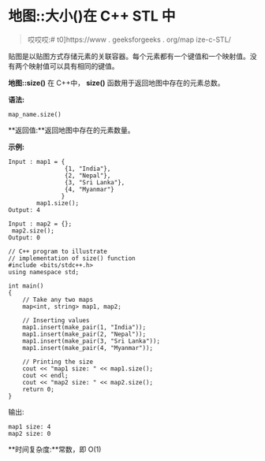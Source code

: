 # 地图::大小()在 C++ STL 中

> 哎哎哎:# t0]https://www . geeksforgeeks . org/map ize-c-STL/

贴图是以贴图方式存储元素的关联容器。每个元素都有一个键值和一个映射值。没有两个映射值可以具有相同的键值。

**地图::size()**
在 C++中， **size()** 函数用于返回地图中存在的元素总数。

**语法:**

```
map_name.size()

```

**返回值:**返回地图中存在的元素数量。

**示例:**

```
Input : map1 = { 
                {1, "India"},
                {2, "Nepal"},
                {3, "Sri Lanka"},
                {4, "Myanmar"}
               }
        map1.size();
Output: 4

Input : map2 = {};
 map2.size();
Output: 0

```

```
// C++ program to illustrate
// implementation of size() function
#include <bits/stdc++.h>
using namespace std;

int main()
{
    // Take any two maps
    map<int, string> map1, map2;

    // Inserting values
    map1.insert(make_pair(1, "India"));
    map1.insert(make_pair(2, "Nepal"));
    map1.insert(make_pair(3, "Sri Lanka"));
    map1.insert(make_pair(4, "Myanmar"));

    // Printing the size
    cout << "map1 size: " << map1.size();
    cout << endl;
    cout << "map2 size: " << map2.size();
    return 0;
}
```

输出:

```
map1 size: 4
map2 size: 0

```

**时间复杂度:**常数，即 O(1)